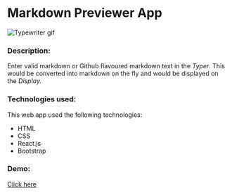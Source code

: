 # Markdown  Previewer App
![Typewriter gif](https://media.giphy.com/media/XIqCQx02E1U9W/giphy.gif)
### Description:
Enter valid markdown or Github flavoured markdown text in the *Typer*. This would be converted into markdown on the fly and would be displayed on the *Display.*

### Technologies used:
This web app used the following technologies:
* HTML
* CSS
* React.js
* Bootstrap 

### Demo:
[Click here](https://react-down.netlify.com/)